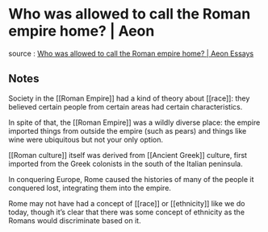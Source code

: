 # Who was allowed to call the Roman empire home? | Aeon

source
: [Who was allowed to call the Roman empire home? | Aeon Essays](https://aeon.co/essays/who-was-allowed-to-call-the-roman-empire-home)


<a id="org950aa90"></a>

## Notes

Society in the [[Roman Empire]] had a kind of theory about [[race]]: they believed certain people from certain areas had certain characteristics.

In spite of that, the [[Roman Empire]] was a wildly diverse place: the empire imported things from outside the empire (such as pears) and things like wine were ubiquitous but not your only option.

[[Roman culture]] itself was derived from [[Ancient Greek]] culture, first imported from the Greek colonists in the south of the Italian peninsula.

In conquering Europe, Rome caused the histories of many of the people it conquered lost, integrating them into the empire.

Rome may not have had a concept of [[race]] or [[ethnicity]] like we do today, though it&rsquo;s clear that there was some concept of ethnicity as the Romans would discriminate based on it.
